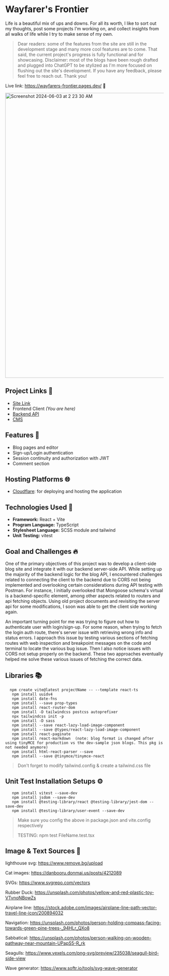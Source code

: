 # Wayfarer's Frontier

Life is a beautiful mix of ups and downs. For all its worth, I like to sort out my thoughts, post some projects I'm working on, and collect insights from all walks of life while I try to make sense of my own. 

> Dear readers: some of the features from the site are still in the development stage and many more cool features are to come. That said, the current project's progress is fully functional and for showcasing. Disclaimer: most of the blogs have been rough drafted and plugged into ChatGPT to be stylized as I'm more focused on flushing out the site's development. If you have any feedback, please feel free to reach out. Thank you!

Live link: https://wayfarers-frontier.pages.dev/ 🧳

<img width="903" alt="Screenshot 2024-06-03 at 2 23 30 AM" src="https://github.com/NovaCat35/blog-client/assets/54908064/e27498aa-c8f7-46fe-b1d8-128499e28c6d">


## Project Links 🔗
- [Site Link](https://wayfarers-frontier.pages.dev/)
- Frontend Client _(You are here)_
- [Backend API](https://github.com/NovaCat35/blog-api)
- [CMS](https://github.com/NovaCat35/blog-cms)

## Features 🎯

- Blog pages and editor
- Sign-up/Login authentication
- Session continuity and authorization with JWT
- Comment section

## Hosting Platforms 🌐

- [Cloudflare](https://dash.cloudflare.com/): for deploying and hosting the application

## Technologies Used 🚀

- **Framework:** React + Vite
- **Program Language:** TypeScript
- **Stylesheet Language:** SCSS module and tailwind
- **Unit Testing:** vitest

## Goal and Challenges 🔥

One of the primary objectives of this project was to develop a client-side blog site and integrate it with our backend server-side API. While setting up the majority of the backend logic for the blog API, I encountered challenges related to connecting the client to the backend due to CORS not being implemented and overlooking certain considerations during API testing with Postman. For instance, I initially overlooked that Mongoose schema's virtual is a backend-specific element, among other aspects related to routers and api fetching objects. Using old project documents and revisiting the server api for some modifications, I soon was able to get the client side working again.

An important turning point for me was trying to figure out how to authenticate user with login/sign-up. For some reason, when trying to fetch the login auth route, there's server issue with retrieving wrong info and status errors. I approach this issue by testing various sections of fetching routes with web inspection and breakpoint messages on the code and terminal to locate the various bug issue. Then I also notice issues with CORS not setup properly on the backend. These two approaches eventually helped me solve these various issues of fetching the correct data.

## Libraries 📚

```
  npm create vite@latest projectName -- --template react-ts
   npm install uuidv4
   npm install date-fns
   npm install --save prop-types
   npm install react-router-dom
   npm install -D tailwindcss postcss autoprefixer
   npx tailwindcss init -p
   npm install -D sass
   npm install --save react-lazy-load-image-component
   npm install --save @types/react-lazy-load-image-component
   npm install react-paginate
   npm install react-markdown  (note: blog format is changed after using tinyMCE for production vs the dev-sample json blogs. This pkg is not needed anymore)
   npm install html-react-parser --save
   npm install --save @tinymce/tinymce-react
```

> Don't forget to modify tailwind.config & create a tailwind.css file

## Unit Test Installation Setups ⚙️

```
   npm install vitest --save-dev
   npm install jsdom --save-dev
   npm install @testing-library/react @testing-library/jest-dom --save-dev
   npm install @testing-library/user-event --save-dev
```

> Make sure you config the above in package.json and vite.config respectively
>
> TESTING: npm test FileName.test.tsx

## Image & Text Sources 🌅

lighthouse svg: https://www.remove.bg/upload

Cat images: https://danbooru.donmai.us/posts/4212089

SVGs: https://www.svgrepo.com/vectors

Rubber Duck: https://unsplash.com/photos/yellow-and-red-plastic-toy-VTvnoNBowZs

Airplane line: https://stock.adobe.com/images/airplane-line-path-vector-travel-line-icon/200894032

Navigation: https://unsplash.com/photos/person-holding-compass-facing-towards-green-pine-trees-_94HLr_QXo8

Sabbatical:
https://unsplash.com/photos/person-walking-on-wooden-pathway-near-mountain-UPapS5-R_rk

Seagulls:
https://www.vexels.com/png-svg/preview/235038/seagull-bird-side-view

Wave generator:
https://www.softr.io/tools/svg-wave-generator
